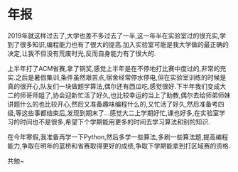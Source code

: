 # 年报

2019年就这样过去了,大学也差不多过去了一半,这一年半在实验室过的很充实,学到了很多知识,编程能力也有了很大的提高.加入实验室可能是我大学做的最正确的决定,让我不但没有荒废时光,反而自身能力有了很大的.

上半年打了ACM省赛,拿了铜奖,感觉上半年是在不停地打比赛中度过的,非常的充实.之后是暑假集训,条件虽然艰苦点,宿舍经常停水停电,但在实验室训练的时候是真的很开心,队友们一块做题学算法,偶尔还有西瓜吃,感觉很好.下半年我们变成大二的师哥师姐了,协会迎新忙活了好久,也比较幸运的当上了助教,偶尔去给师弟师妹讲题什么的也比较开心,然后又准备趣味编程什么的,又忙活了好久,然后准备考四级,等这些事都结束后,发现到期末了...感觉大二上学期好忙,课也好多,在实验室学习的时间也不是很多,希望下个学期能用更多的时间去学习算法和别的知识.

在今年寒假,我准备再学一下Python,然后多学一些算法,多刷一些算法题,提高编程能力,争取在明年的蓝桥和省赛取得更好的成绩,争取下学期能拿到打区域赛的资格.

共勉~
